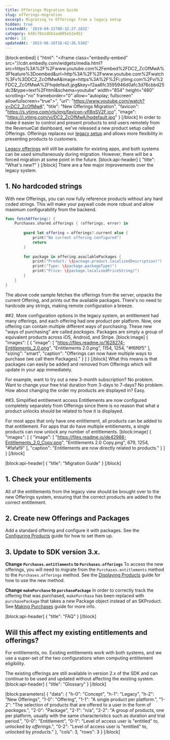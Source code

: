 ```yaml
---
title: Offerings Migration Guide
slug: offerings-migration
excerpt: Migrating to Offerings from a legacy setup
hidden: true
createdAt: '2019-09-21T00:32:27.183Z'
category: 648c78a1dbb1aa005e52ed52
order: 13
updatedAt: '2023-06-16T16:42:26.530Z'
---
```

[block:embed]
{
  "html": "<iframe class=\"embedly-embed\" src=\"//cdn.embedly.com/widgets/media.html?src=https%3A%2F%2Fwww.youtube.com%2Fembed%2FDC2_ZcOfMwA%3Ffeature%3Doembed&url=http%3A%2F%2Fwww.youtube.com%2Fwatch%3Fv%3DDC2_ZcOfMwA&image=https%3A%2F%2Fi.ytimg.com%2Fvi%2FDC2_ZcOfMwA%2Fhqdefault.jpg&key=f2aa6fc3595946d0afc3d76cbbd25dc3&type=text%2Fhtml&schema=youtube\" width=\"854\" height=\"480\" scrolling=\"no\" frameborder=\"0\" allow=\"autoplay; fullscreen\" allowfullscreen=\"true\"></iframe>",
  "url": "https://www.youtube.com/watch?v=DC2_ZcOfMwA",
  "title": "New Offerings Migration",
  "favicon": "https://s.ytimg.com/yts/img/favicon-vfl8qSV2F.ico",
  "image": "https://i.ytimg.com/vi/DC2_ZcOfMwA/hqdefault.jpg"
}
[/block]
In order to make it easier to control and present products to end users remotely from the RevenueCat dashboard, we've released a new product setup called Offerings. Offerings replaces our [legacy setup](doc:legacy-entitlements) and allows more flexibility in presenting products to customers.

[Legacy offerings](doc:legacy-entitlements) will still be available for existing apps, and both systems can be used simultaneously during migration. However, there will be a forced migration at some point in the future.
[block:api-header]
{
  "title": "What's new?"
}
[/block]
There are a few major improvements over the legacy system.

## 1. No hardcoded strings
With new Offerings, you can now fully reference products without any hard coded strings. This will make your paywall code more robust and allow maximum configurability from the backend.
```swift 
func fetchOffering() {
    Purchases.shared.offerings { (offerings, error) in
        
        guard let offering = offerings?.current else {
            print("No current offering configured")
            return
        }
        
        for package in offering.availablePackages {
            print("Product: \(package.product.localizedDescription)")
            print("Type: \(package.packageType)")
            print("Price: \(package.localizedPriceString)")
        }
    }
}
```

The above code sample fetches the offerings from the server, unpacks the current Offering, and prints out the available packages. There's no need to hardcode any strings, making remote configuration a breeze.

##2. More configuration options
In the legacy system, an entitlement had many offerings, and each offering had one product per platform. Now, one offering can contain multiple different ways of purchasing. These new "ways of purchasing" are called *packages*. Packages are simply a group of equivalent products across iOS, Android, and Stripe.
[block:image]
{
  "images": [
    {
      "image": [
        "https://files.readme.io/1628274-Entitlements_2.0.png",
        "Entitlements 2.0.png",
        1154,
        1254,
        "#f6f6f5"
      ],
      "sizing": "smart",
      "caption": "Offerings can now have multiple ways to purchase (we call them Packages)."
    }
  ]
}
[/block]
What this means is that packages can easily be added and removed from Offerings which will update in your app immediately. 

For example, want to try out a new 3-month subscription? No problem. Want to change your free trial duration from 3-days to 7-days? No problem. How about changing the order my products are displayed in? Easy.

##3. Simplified entitlement access
Entitlements are now configured completely separately from Offerings since there is no reason that what a product unlocks should be related to how it is displayed. 

For most apps that only have one entitlement, all products can be added to that entitlement. For apps that do have multiple entitlements, a single products can now unlock any number of entitlements.
[block:image]
{
  "images": [
    {
      "image": [
        "https://files.readme.io/de42988-Entitlements_2.0_Copy.png",
        "Entitlements 2.0 Copy.png",
        679,
        1254,
        "#fafaf9"
      ],
      "caption": "Entitlements are now directly related to products."
    }
  ]
}
[/block]

[block:api-header]
{
  "title": "Migration Guide"
}
[/block]
## 1. Check your entitlements

All of the entitlements from the legacy view should be brought over to the new Offerings system, ensuring that the correct products are added to the correct entitlement.

## 2. Create new Offerings and Packages

Add a standard offering and configure it with packages. See the [Configuring Products](doc:entitlements) guide for how to set them up.

## 3. Update to SDK version 3.x. 

**Change `Purchases.entitlements` to `Purchases.offerings`**
To access the new offerings, you will need to migrate from the `Purchases.entitlements` method to the `Purchases.offerings` method. See the [Displaying Products](doc:displaying-products) guide for how to use the new method.

**Change `makePurchase` to `purchasePackage`**
In order to correctly track the offering that was purchased, `makePurchase` has been replaced with `purchasePackage` that takes a new Package object instead of an SKProduct. See [Making Purchases](doc:making-purchases) guide for more info.


[block:api-header]
{
  "title": "FAQ"
}
[/block]
## Will this affect my existing entitlements and offerings?

For entitlements, no. Existing entitlements work with both systems, and we use a super-set of the two configurations when computing entitlement eligibility.

The existing offerings are still available in version 2.x of the SDK and can continue to be used and updated without affecting the existing system.
[block:api-header]
{
  "title": "Glossary"
}
[/block]

[block:parameters]
{
  "data": {
    "h-0": "Concept",
    "h-1": "Legacy",
    "h-2": "New Offerings",
    "1-0": "Offering",
    "1-1": "A single product per platform.",
    "1-2": "The selection of products that are offered to a user in the form of *packages*.",
    "2-0": "Package",
    "2-1": "n/a",
    "2-2": "A group of products, one per platform, usually with the same characteristics such as duration and trial period.",
    "0-0": "Entitlement",
    "0-1": "Level of access user is \"entitled\" to, unlocked by *offerings*.",
    "0-2": "Level of access user is \"entitled\" to, unlocked by *products*."
  },
  "cols": 3,
  "rows": 3
}
[/block]